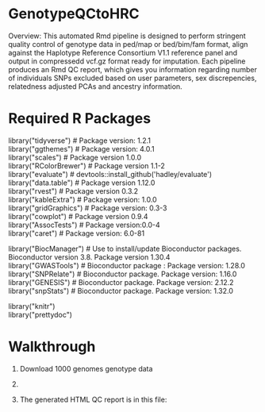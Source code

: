 # GenotypeQCtoHRC

Overview: This automated Rmd pipeline is designed to perform stringent quality control of genotype data in ped/map or bed/bim/fam format, align against the Haplotype Reference Consortium V1.1 reference panel and output in compressedd vcf.gz format ready for imputation. Each pipeline produces an Rmd QC report, which gives you information regarding number of individuals SNPs excluded based on user parameters, sex discrepencies, relatedness adjusted PCAs and ancestry information. 




# Required R Packages 
library("tidyverse") # Package version: 1.2.1  
library("ggthemes") # Package version: 4.0.1  
library("scales") # Package version 1.0.0  
library("RColorBrewer") # Package version 1.1-2  
library("evaluate") # devtools::install_github('hadley/evaluate')  
library("data.table") # Package version 1.12.0  
library("rvest") # Package version 0.3.2   
library("kableExtra") # Package version: 1.0.0   
library("gridGraphics") # Package version: 0.3-3   
library("cowplot") # Package version 0.9.4   
library("AssocTests") # Package version:0.0-4    
library("caret") # Package version: 6.0-81   
  
library("BiocManager") # Use to install/update Bioconductor packages. Bioconductor version 3.8. Package version 1.30.4   
library("GWASTools") # Bioconductor package : Package version: 1.28.0   
library("SNPRelate") # Bioconductor package. Package version: 1.16.0   
library("GENESIS") # Bioconductor package. Package version: 2.12.2   
library("snpStats") # Bioconductor package. Package version: 1.32.0   

library("knitr")  
library("prettydoc")  

# Walkthrough

1) Download 1000 genomes genotype data
2) 




5) The generated HTML QC report is in this file: 
